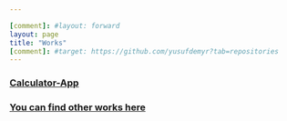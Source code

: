 ```yaml
---

[comment]: #layout: forward
layout: page
title: "Works"
[comment]: #target: https://github.com/yusufdemyr?tab=repositories
---
```


### [Calculator-App](/calculatorapp/)
### [You can find other works here](https://github.com/yusufdemyr?tab=repositories)
